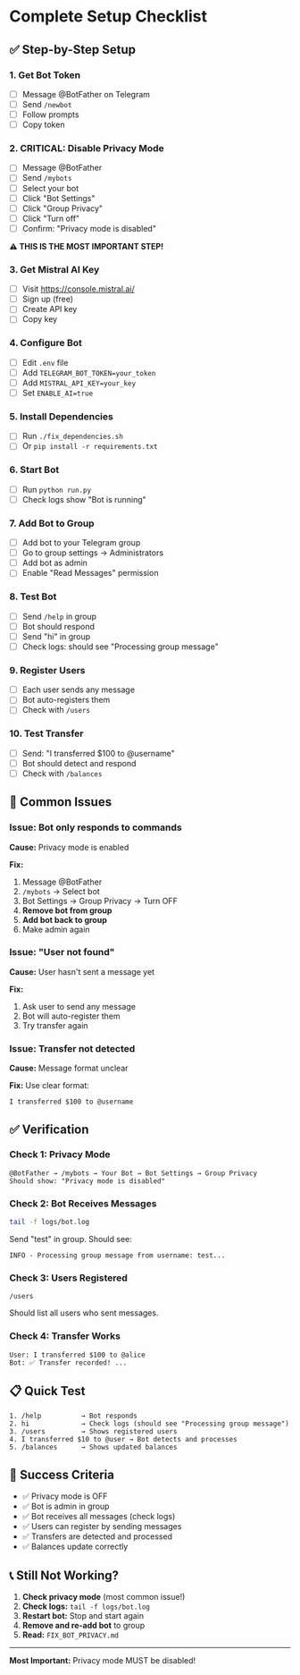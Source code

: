 # Complete Setup Checklist

## ✅ Step-by-Step Setup

### 1. Get Bot Token
- [ ] Message @BotFather on Telegram
- [ ] Send `/newbot`
- [ ] Follow prompts
- [ ] Copy token

### 2. **CRITICAL: Disable Privacy Mode**
- [ ] Message @BotFather
- [ ] Send `/mybots`
- [ ] Select your bot
- [ ] Click "Bot Settings"
- [ ] Click "Group Privacy"
- [ ] Click "Turn off"
- [ ] Confirm: "Privacy mode is disabled"

**⚠️ THIS IS THE MOST IMPORTANT STEP!**

### 3. Get Mistral AI Key
- [ ] Visit https://console.mistral.ai/
- [ ] Sign up (free)
- [ ] Create API key
- [ ] Copy key

### 4. Configure Bot
- [ ] Edit `.env` file
- [ ] Add `TELEGRAM_BOT_TOKEN=your_token`
- [ ] Add `MISTRAL_API_KEY=your_key`
- [ ] Set `ENABLE_AI=true`

### 5. Install Dependencies
- [ ] Run `./fix_dependencies.sh`
- [ ] Or `pip install -r requirements.txt`

### 6. Start Bot
- [ ] Run `python run.py`
- [ ] Check logs show "Bot is running"

### 7. Add Bot to Group
- [ ] Add bot to your Telegram group
- [ ] Go to group settings → Administrators
- [ ] Add bot as admin
- [ ] Enable "Read Messages" permission

### 8. Test Bot
- [ ] Send `/help` in group
- [ ] Bot should respond
- [ ] Send "hi" in group
- [ ] Check logs: should see "Processing group message"

### 9. Register Users
- [ ] Each user sends any message
- [ ] Bot auto-registers them
- [ ] Check with `/users`

### 10. Test Transfer
- [ ] Send: "I transferred $100 to @username"
- [ ] Bot should detect and respond
- [ ] Check with `/balances`

## 🚨 Common Issues

### Issue: Bot only responds to commands

**Cause:** Privacy mode is enabled

**Fix:**
1. Message @BotFather
2. `/mybots` → Select bot
3. Bot Settings → Group Privacy → Turn OFF
4. **Remove bot from group**
5. **Add bot back to group**
6. Make admin again

### Issue: "User not found"

**Cause:** User hasn't sent a message yet

**Fix:**
1. Ask user to send any message
2. Bot will auto-register them
3. Try transfer again

### Issue: Transfer not detected

**Cause:** Message format unclear

**Fix:** Use clear format:
```
I transferred $100 to @username
```

## ✅ Verification

### Check 1: Privacy Mode
```
@BotFather → /mybots → Your Bot → Bot Settings → Group Privacy
Should show: "Privacy mode is disabled"
```

### Check 2: Bot Receives Messages
```bash
tail -f logs/bot.log
```
Send "test" in group. Should see:
```
INFO - Processing group message from username: test...
```

### Check 3: Users Registered
```
/users
```
Should list all users who sent messages.

### Check 4: Transfer Works
```
User: I transferred $100 to @alice
Bot: ✅ Transfer recorded! ...
```

## 📋 Quick Test

```
1. /help          → Bot responds
2. hi             → Check logs (should see "Processing group message")
3. /users         → Shows registered users
4. I transferred $10 to @user → Bot detects and processes
5. /balances      → Shows updated balances
```

## 🎯 Success Criteria

- ✅ Privacy mode is OFF
- ✅ Bot is admin in group
- ✅ Bot receives all messages (check logs)
- ✅ Users can register by sending messages
- ✅ Transfers are detected and processed
- ✅ Balances update correctly

## 📞 Still Not Working?

1. **Check privacy mode** (most common issue!)
2. **Check logs:** `tail -f logs/bot.log`
3. **Restart bot:** Stop and start again
4. **Remove and re-add bot** to group
5. **Read:** `FIX_BOT_PRIVACY.md`

---

**Most Important:** Privacy mode MUST be disabled!
